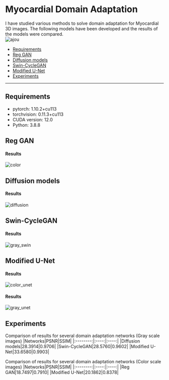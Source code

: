 Myocardial Domain Adaptation
=====================
I have studied various methods to solve domain adaptation for Myocardial 3D images.
The following models have been developed and the results of the models were compared.   
![ajou](https://github.com/limsungjoo/Myocardial_domain_adaptation/assets/48985628/2277866b-a39b-4656-8edb-c6d69c0f291c)

* [Requirements](#requirements)
* [Reg GAN](#reg-gan)
* [Diffusion models](#diffusion-models)
* [Swin-CycleGAN](#swin-cyclegan)
* [Modified U-Net](#modified-u-net)
* [Experiments](#experiments)
----------------------

## Requirements
* pytorch: 1.10.2+cu113
* torchvision: 0.11.3+cu113
* CUDA version: 12.0
* Python: 3.8.8
## Reg GAN

#### Results    
![color](https://user-images.githubusercontent.com/48985628/222372702-295cdecc-a9c8-4cd0-8714-7d68d95e45b1.png)



## Diffusion models

#### Results
![diffusion](https://user-images.githubusercontent.com/48985628/222371309-571529b0-f74b-4c22-a111-83a45d1ad9cd.png)


## Swin-CycleGAN

#### Results
![gray_swin](https://user-images.githubusercontent.com/48985628/222370782-be7dca3d-2084-48b3-9cd7-928e1b13fb98.png)


## Modified U-Net
#### Results
![color_unet](https://user-images.githubusercontent.com/48985628/222372728-d6be25b7-8af9-4128-aaf6-358ce71d63c5.png)

#### Results
![gray_unet](https://user-images.githubusercontent.com/48985628/222370282-0ffc2db7-b7ed-45ad-bb93-5b1ebb163981.png)


## Experiments
Comparison of results for several domain adaptation networks (Gray scale images)
|Networks|PSNR|SSIM|
|:--------:|:----:|:----:|
|Diffusion models|28.3914|0.9706|
|Swin-CycleGAN|28.5760|0.9602|
|Modified U-Net|33.6580|0.9903|

Comparison of results for several domain adaptation networks (Color scale images)
|Networks|PSNR|SSIM|
|:--------:|:----:|:----:|
|Reg GAN|18.7497|0.7910|
|Modified U-Net|20.1862|0.8378|



